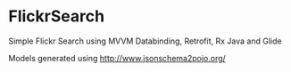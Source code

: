 # FlickrSearch
Simple Flickr Search using MVVM Databinding, Retrofit, Rx Java and Glide

Models generated using http://www.jsonschema2pojo.org/
